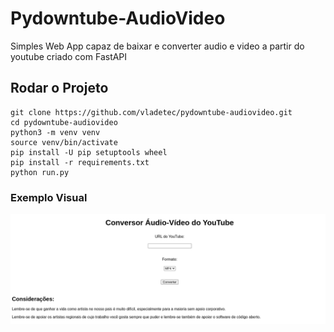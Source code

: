# Pydowntube-AudioVideo
Simples Web App capaz de baixar e converter audio e video a partir do youtube criado com FastAPI 

## Rodar o Projeto

```shell
git clone https://github.com/vladetec/pydowntube-audiovideo.git
cd pydowntube-audiovideo
python3 -m venv venv
source venv/bin/activate
pip install -U pip setuptools wheel 
pip install -r requirements.txt
python run.py 

```
### Exemplo Visual
![pydowntube-audiovideo](media/pydowntube-audiovideo.png)
